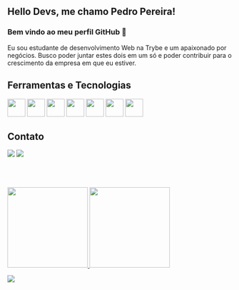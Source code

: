 ## Hello Devs, me chamo Pedro Pereira!
### Bem vindo ao meu perfil GitHub 👋

Eu sou estudante de desenvolvimento Web na Trybe e um apaixonado por negócios. Busco poder juntar estes dois em um só e poder contribuir para o crescimento da empresa em que eu estiver.

## Ferramentas e Tecnologias
<img src="https://cdn.jsdelivr.net/gh/devicons/devicon/icons/html5/html5-original-wordmark.svg" widht="40" height="40"/> <img src="https://cdn.jsdelivr.net/gh/devicons/devicon/icons/css3/css3-original-wordmark.svg" widht="40" height="40"/> <img src="https://cdn.jsdelivr.net/gh/devicons/devicon/icons/javascript/javascript-plain.svg" widht="40" height="40"/> <img src="https://cdn.jsdelivr.net/gh/devicons/devicon/icons/bootstrap/bootstrap-plain-wordmark.svg" widht="40" height="40"/> <img src="https://cdn.jsdelivr.net/gh/devicons/devicon/icons/react/react-original-wordmark.svg" widht="40" height="40" /> <img src="https://cdn.jsdelivr.net/gh/devicons/devicon/icons/eslint/eslint-original-wordmark.svg" widht="40" height="40" /> <img src="https://cdn.jsdelivr.net/gh/devicons/devicon/icons/git/git-original-wordmark.svg" widht="40" height="40" />
          
          

## Contato
<div>
<a href = "mailto:devpereirapedro@gmail.com"><img src="https://img.shields.io/badge/Gmail-D14836?style=for-the-badge&logo=gmail&logoColor=white" target="_blank"></a>
<a href="https://www.linkedin.com/in/pedropereiradev" target="_blank"><img src="https://img.shields.io/badge/-LinkedIn-%230077B5?style=for-the-badge&logo=linkedin&logoColor=white" target="_blank"></a>
</div
 
 <br><br><br>
 
<div>
<a href="https://github.com/pedropereiradev">
<img height="180em" src="https://github-readme-stats.vercel.app/api/top-langs/?username=pedropereiradev&layout=compact&langs_count=7&theme=dracula"/>
<img height="180em" src="https://github-readme-stats.vercel.app/api?username=pedropereiradev&show_icons=true&theme=dracula&include_all_commits=true&count_private=true"/>
</div>
          
![](https://komarev.com/ghpvc/?username=pedropereiradev&style=for-the-badge)
